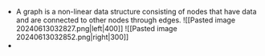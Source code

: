 - A graph is a non-linear data structure consisting of nodes that have data and are connected to other nodes through edges.
![[Pasted image 20240613032827.png|left|400]]                  ![[Pasted image 20240613032852.png|right|300]]
- 
